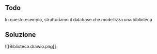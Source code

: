 ## Todo
In questo esempio, strutturiamo il database che modellizza una biblioteca

## Soluzione
![[Biblioteca.drawio.png]]